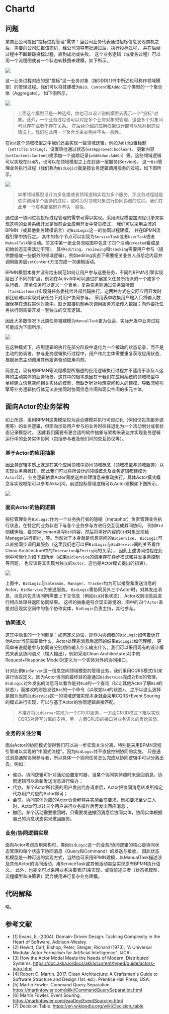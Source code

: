 # Chartd

## 问题


某商业公司提出"投标过程管理"需求：当公司业务代表通过招标信息发现商机之后，需要向公司汇报该商机，经公司领导审批通过后，执行投标过程，
并在后续过程中不断跟踪投标过程，直到成功或失败。 这个业务逻辑（或业务过程）可以用一个流程图或者一个状态转移图来建模，如下所示。


![](uml/logic.svg)

这一业务过程对应的是"投标"这一业务对象（按DDD[1]书中所述也可称作领域模型）的管理过程。我们可以将其建模为`Bid`、`Content`和`Addon`三个类型的一个聚合体（Aggregate）。
如下图所示。

![](uml/model.svg)

> 上面这个模型只是一种选择，你也可以设计别的模型去表示一个"投标"对象。此外，一个业务过程也可以对应多个业务对象的管理，这些多个对象间可以存在或者不存在关系。
在后续介绍的应用框架设计都可以映射到这些情况上。我们在此用一个聚合类来举例并不失一般性。

在`Bid`这个领域模型之中我们还会实现一些领域逻辑，例如为`Bid`设置标题（`setTitle:String`）、设置审批通过状态(`setApproved:boolean`)、
更新内容(`setContent:Content`)或添加一个追踪记录(`addAddon:AddOn`）等。这些领域逻辑可以实现在`Bid`内，也可以在领域模型之上在封装一层服务(Service)。
这一`Bid`管理业务执行过程（我们称为`BidLogic`)就是按业务逻辑调用服务的过程，如下图所示。

![](uml/logic-coord.svg)

> 如果领域模型设计为多各类或者领域逻辑实现为多个服务，那业务过程就是依次调用多个服务的过程，或称为对领域对象进行协同协调的过程。我们在此用一个服务距离同样不失一般性。

通过这一协同过程投标过程管理的需求可得以实现。采用流程模型加流程引擎来实现这样的业务系统开发是当前企业应用开发中常见模式，
我们可以采用主流的BPMN（或其他业务建模语言）对`BidLogic`这一的协同过程建模， 并在BPMN流程引擎中执行之。
其中的各个节点可以实现为`ServiceTask`或者`UserTask`或者`ManualTask`等活动。前文中第一张业务流程图中包含了四个活动(`created`看成是初始状态无需活动干预)，
其中`editing`、`reviewing`和`tracking`需要用户参与（提供数据或一些额外的领域逻辑），例如editing状态下需要相关业务人员给定内容并调用服务层`setContent`方法完成一次编辑活动。

BPMN模型本身并没有给出规范如何让用户参与这些任务，不同的BPMN引擎实现给出了不同的扩展，例如在Activiti中可以通过扩展定义任务所指派的一个或多个执行者，
简单任务可以定义一个表单，复杂任务则通过任务监听器（`TaskListener`)实现将任务委托给外部代码执行。这两种方式在实际应用开发时都比较难以实现对该任务下对用户协同参与。
采用表单收集用户输入只将输入数据保存在流程实例对象中，缺乏直接机制再次调用服务方法传入数据；向外委托任务执行则需要开发一套独立的交互逻辑。

因此大多数情况下此类任务被建模为`ManualTask`更为合适，实际开发中业务过程可能成为下图所示。

![](uml/user-coord.svg)


在这种模式下，应用逻辑的执行在部分阶段中退化为一个被动的状态记录，而不是主动的协调者。参与业务逻辑执行过程中，用户作为主体需要重复获取应用状态、
根据状态主动调用其他服务驱动应用向前。 

简言之，现有的BPMN等流程模型所描述的应用逻辑执行过程并不适用于涉及人这样的主动实体的业务场景，这其中的根本原因在于我们在应用系统的领域模型中
单纯建立信息空间相关实体的模型，而缺乏针对物理空间和人的建模，导致流程引擎等业务逻辑执行体无法直接同时协同信息空间和现实空间的多元主体。

## 面向Actor的业务架构

如上所述，采用BPMN这类模型较为适合建模并执行可自动化（例如仅包含服务调用等）的业务逻辑，但面向涉及用户参与的业务时往往退化为一个活动划分或者状态记录模型时。
因此我们需要有更合适的软件抽象与架构来表达并实现业务逻辑运行中的业务实体协同（包括参与者及他们间的交互协议等）。


### 基于Actor的应用抽象

因业务逻辑本质上就是在某个应用领域中协同领域概念（领域模型与领域服务）以实现业务目标[1]，因此我们可以将所设计的领域概念及业务逻辑都建模为`Actor`[2]，
业务逻辑依靠Actor间发送并处理消息来推动执行。具体Actor模式概念与实现框架可以参考Akka[3]。前述投标管理逻辑可以Actor建模如下图所示。

![](uml/actor.svg)


### 面向Actor的协同逻辑

投标管理业务`BidLogic`作为一个业务执行者的隐喻（metaphor）负责管理业务执行状态，在特定的业务状态下与各个业务参与方进行交互促成其间协同。
例如`Bid`创建伊始，要求Salesman填写`Bid`内容，然后将填好内容的`Bid`对象呈现给Manager进行审批，等。当然对于本身就是信息空间的`BidService`，
`BidLogic`可以直接同步调用其服务（这里我们也可以把`BidLogic`与`BidService`间的关系看作Clean Architecture中的`Interactor`与`Entity`间的关系），
因此上述协同过程在此例中可简化为如下图所示（如果`BidService`的调用存在异步模式和并发事务控制等问题， 也应该将其实现为独立的`Actor`，这也是Actor模式提出的初衷）。

![](uml/actor2.svg)


上图中，`BidLogic`与`Salesman`、`Manager`、`Tracker`均为可以接受和发送消息的Actor，`BidService`为普通服务。
`BidLogic`需协同另外三个Actor时，对其发出消息，消息内包含协同所需要上下文信息（例如`Bid`对象状态），Actor收到消息后进行相应处理并返回协同结果。
这样的抽象是符合现实直觉的，图中的四个`Actor`直接对应现实空间中的各个协作实体，`BidLogic`负责主持，其他参与。

### 协同语义

这其中隐含的一个问题是：如何定义协议，即作为协调者的`BidLogic`如何告诉其他Actor当前需要做什么，Actor处理完消息后返回的结果`BidLogic`如何理解，
更简单来说就是参与协同者分别期待输入什么输出什么。我们可以采用现有的设计模式来表达协同语义（输入输出），例如采用Clean Architecture[4]中的Request+Response Model对定义为一个实体对外的协同接口。

针对此例`BidServer`这一信息空间领域模型的管理业务，我们采用CQRS模式[5]来进行协议定义。因为Actor协同的最终目的是通过`BidService`完成对Bid的管理，
`BidLogic`对外发出的消息可以看作是对`Bid`的一个查询（以让其他Actor了解`Bid`的状态），而接收的则是发往`Bid`的一个命令（以改变`Bid`的状态）。 
之所以这么选择是因为当前`BidService`这一的领域逻辑实现本身就会采用CQRS+Event Souring的模式进行实现，可以与基于Actor的协同逻辑直接匹配。

> 不推荐将`BidServer`实现为一个CRUD服务，一方面CRUD模式下难以实现CQRS对读写分离的支持，另一方面CRUD的接口对业务语义的表达较弱。

### 业务的关注分离

面向Actor的协同模式使得我们可以进一步实现关注分离，特别是采用BPMN流程引擎难以实现的"中国式流程"。因为`BidLogic`并不直接控制协同的实施，
只是通过消息通知协同参与者，所以具体一个协同任务怎么完成从协同逻辑中可以分离出去，例如：
- 催办，协同逻辑可针对活动设置定时器，当某个协同实体超时未返回消息，协同逻辑可以重新发送消息进行催办；
- 代办，某个Actor所代表的用户发出代办请求后，Actor把协同消息转发所指定代办用户对应的Actor即可；
- 会签，协同实体对应的Actor负责解释并实施会签要求，例如要求至少三人时，Actor可以让三个用户进行业务操作后再发出回应消息；
- 撤回，某个活动需要撤回时，只需要发送撤回消息给协同实体，协同实体根据自己的消息状态实现撤回服务。

### 业务/协同逻辑实现

面向Actor考虑应用架构时，类似`BidLogic`这一的业务/协同逻辑的核心是协同状态管理和每个状态下协同消息（Query和Command）的发送与接收，
因此状态机模型是一种可选的实现方式，当然也可采用BPMN建模，以ManualTask描述涉及其他Actor的协同活动，用ServiceTask或其他活动类型实现原有BPMN执行语义。
此外，也完全可以采用业务决策表[7]来实现，或将前述三者（状态机模型、流程模型和决策表）混合使用进行复杂业务建模。

## 代码解释

略。


## 参考文献

- [1] Evans, E. (2004). Domain-Driven Design: Tackling Complexity in the Heart of Software. Addison-Wesley.
- [2] Hewitt, Carl; Bishop, Peter; Steiger, Richard (1973). "A Universal Modular Actor Formalism for Artificial Intelligence". IJCAI.
- [3] How the Actor Model Meets the Needs of Modern, Distributed Systems. https://doc.akka.io/docs/akka/current/typed/guide/actors-intro.html
- [4] Robert C. Martin. 2017. Clean Architecture: A Craftsman's Guide to Software Structure and Design (1st. ed.). Prentice Hall Press, USA.
- [5] Martin Fowler. Command Query Separation. https://martinfowler.com/bliki/CommandQuerySeparation.html
- [6] Martin Fowler. Event Souring. https://martinfowler.com/eaaDev/EventSourcing.html
- [7] Decision Table. https://en.wikipedia.org/wiki/Decision_table